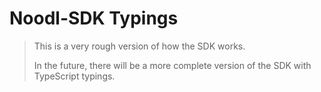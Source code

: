 # Noodl-SDK Typings

> This is a very rough version of how the SDK works.
>
> In the future, there will be a more complete version of the SDK with TypeScript typings.
